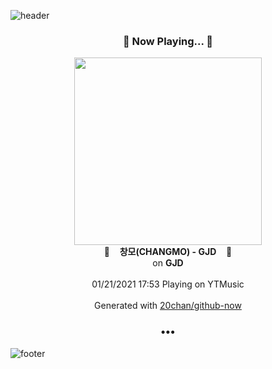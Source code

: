 ![header](https://capsule-render.vercel.app/api?type=wave&height=170&section=header&text=Hi.%20I'm%20SHIFT&fontColor=090707&fontAlignX=45&fontAlignY=65&fontSize=100)

<h3 align="center">🎵 Now Playing... 🎵</h3>
<p align="center">
  <a href="https://music.youtube.com/channel/UCwPpkv2G2jCAI7bFv7dADWg">
    <img width="300" src="https://lh3.googleusercontent.com/QaBzLKxxurL-7hlJe7D33zTTbjgOGuIu_bB81Ni6zljQx_d87y3-5XGxJfXtqo8n8lExxGzEhK8pdVkiWg">
  </a>
  <br>
  🎵&nbsp&nbsp&nbsp <b>창모(CHANGMO) - GJD</b> &nbsp&nbsp&nbsp🎵
  <br>
  on <b>GJD</b>
  
  <br />
  <br />
  01/21/2021 17:53 Playing on YTMusic
  <br />
  <br />
  Generated with <a href="https://github.com/20chan/github-now">20chan/github-now</a>
</p>

<h3 align="center">•••</h3>

![footer](https://capsule-render.vercel.app/api?type=wave&height=150&section=footer)

